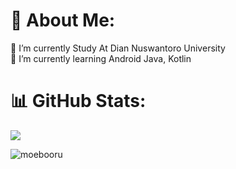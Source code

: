 # 💫 About Me:
🔭 I’m currently Study At Dian Nuswantoro University<br>🌱 I’m currently learning Android Java, Kotlin

# 📊 GitHub Stats:

![](https://github-readme-streak-stats.herokuapp.com/?user=itsuka22&theme=tokyonight&hide_border=false)<br/>

![moebooru](https://count.getloli.com/get/@demo?theme=moebooru)

